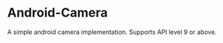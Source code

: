 Android-Camera
==============

A simple android camera implementation. Supports API level 9 or above.